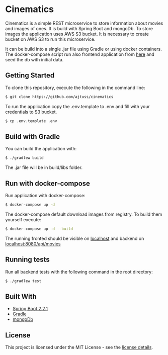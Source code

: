 # Cinematics

Cinematics is a simple REST microservice to store information about movies and images of ones. 
It is build with Spring Boot and mongoDb. To store images the application uses AWS S3 bucket.
It is necessary to create bucket on AWS S3 to run this microservice.

It can be build into a single .jar file using Gradle or using docker containers.
The docker-compose script run also frontend application from [here](https://github.com/ajtuss/cinematics-gui)
and seed the db with initial data.

## Getting Started

To clone this repository, execute the following in the command line:
```bash
$ git clone https://github.com/ajtuss/cinematics
```

To run the application copy the .env.template to .env and fill with your credentials to S3 bucket.
```bash
$ cp .env.template .env
```

## Build with Gradle
You can build the application with:
```bash
$ ./gradlew build
```
The .jar file will be in build/libs folder.

## Run with docker-compose
Run application with docker-compose:
```bash
$ docker-compose up -d
```
The docker-compose default download images from registry. To build them yourself execute:
```bash
$ docker-compose up -d --build
```

The running fronted should be visible on [localhost](http://localhost) and backend on [localhost:8080/api/movies](http://localhost:8080/api/movies)  


## Running tests

Run all backend tests with the following command in the root directory:
```bash
$ ./gradlew test
```

## Built With

* [Spring Boot 2.2.1](https://start.spring.io/)
* [Gradle](https://gradle.org/)
* [mongoDb](https://www.mongodb.com/)

## License

This project is licensed under the MIT License - see the [license details](https://opensource.org/licenses/MIT).

